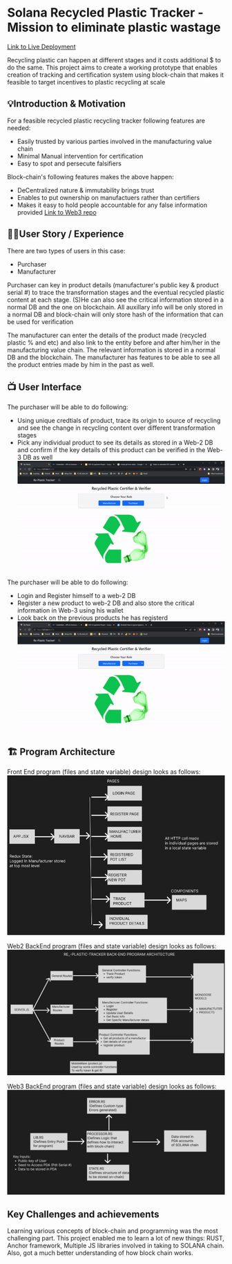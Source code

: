 # Solana Recycled Plastic Tracker - Mission to eliminate plastic wastage
[Link to Live Deployment](http://solanaplastic.antofrancis.com)

Recycling plastic can happen at different stages and it costs additional $ to do the same. This project aims to create a working prototype that enables creation of tracking and certification system using block-chain that makes it feasible to target incentives to plastic recycling at scale

## 💡Introduction & Motivation

For a feasible recycled plastic recycling tracker following features are needed:

- Easily trusted by various parties involved in the manufacturing value chain
- Minimal Manual intervention for certification
- Easy to spot and persecute falsifiers

Block-chain's following features makes the above happen:

- DeCentralized nature & immutability brings trust
- Enables to put ownership on manufactuers rather than certifiers
- Makes it easy to hold people accountable for any false information provided
  [Link to Web3 repo](https://github.com/antoponselvan/RecycledPlasticTracker_Web3portion.git)

## 🧑‍💼User Story / Experience

There are two types of users in this case:

- Purchaser
- Manufacturer

Purchaser can key in product details (manufacturer's public key & product serial #) to trace the transformation stages and the eventual recycled plastic content at each stage. (S)He can also see the critical information stored in a normal DB and the one on blockchain. All auxillary info will be only stored in a normal DB and block-chain will only store hash of the information that can be used for verification

The manufacturer can enter the details of the product made (recycled plastic % and etc) and also link to the entity before and after him/her in the manufacturing value chain. The relevant information is stored in a normal DB and the blockchain. The manufacturer has features to be able to see all the product entries made by him in the past as well.

## 📺 User Interface

The purchaser will be able to do following:

- Using unique credtials of product, trace its origin to source of recycling and see the change in recycling content over different transformation stages
- Pick any individual product to see its details as stored in a Web-2 DB and confirm if the key details of this product can be verified in the Web-3 DB as well
  ![User Interface](/apps/client/src/assets/UserStoryPurchaser.gif)

The purchaser will be able to do following:

- Login and Register himself to a web-2 DB
- Register a new product to web-2 DB and also store the critical information in Web-3 using his wallet
- Look back on the previous products he has registerd
  ![User Interface](/apps/client/src/assets/UserStoryManufacturer.gif)

## 🏗️ Program Architecture

Front End program (files and state variable) design looks as follows:
![Front End Design](/apps/Architecture/RePlasticTracker_FrontEnd.jpg)

Web2 BackEnd program (files and state variable) design looks as follows:
![Front End Design](/apps/Architecture/RePlasticTracker_BackEnd_Web2.jpg)

Web3 BackEnd program (files and state variable) design looks as follows:
![Front End Design](/apps/Architecture/RePlasticTracker_BackEnd_Web3.jpg)

## Key Challenges and achievements

Learning various concepts of block-chain and programming was the most challenging part. This project enabled me to learn a lot of new things:
RUST, Anchor framework, Multiple JS libraries involved in taking to SOLANA chain. Also, got a much better understanding of how block chain works.
